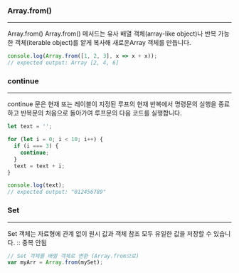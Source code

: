 ### Array.from()
---

Array.from()
Array.from() 메서드는 유사 배열 객체(array-like object)나 반복 가능한 객체(iterable object)를 얕게 복사해 새로운Array 객체를 만듭니다.

```javascript
console.log(Array.from([1, 2, 3], x => x + x));
// expected output: Array [2, 4, 6]
```


### continue
---

continue 문은 현재 또는 레이블이 지정된 루프의 현재 반복에서 명령문의 실행을 종료하고 반복문의 처음으로 돌아가여 루프문의 다음 코드를 실행합니다.

```javascript
let text = '';

for (let i = 0; i < 10; i++) {
  if (i === 3) {
    continue;
  }
  text = text + i;
}

console.log(text);
// expected output: "012456789"
```


### Set
---

Set 객체는 자료형에 관계 없이 원시 값과 객체 참조 모두 유일한 값을 저장할 수 있습니다.  :: 중복 안됨

```javascript
// Set 객체를 배열 객체로 변환 (Array.from으로)
var myArr = Array.from(mySet);
```
